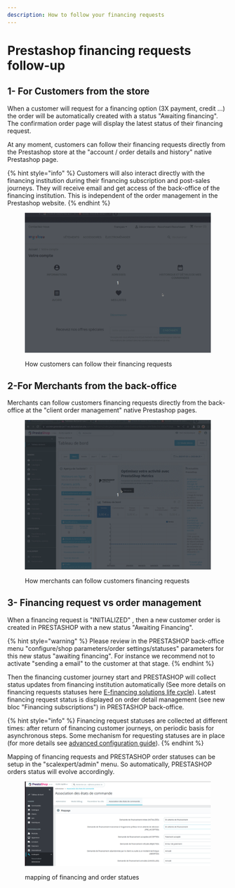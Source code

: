 ```yaml
---
description: How to follow your financing requests
---
```


# Prestashop financing requests follow-up

## 1- For Customers from the store

When a customer will request for a financing option (3X payment, credit ...) the order will be automatically created with a status "Awaiting financing".  The confirmation order page will display the latest status of their financing request.

At any moment, customers can follow their financing requests directly from the Prestashop store at the "account / order details and history" native Prestashop page.

{% hint style="info" %}
Customers will also interact directly with the financing institution during their financing   subscription and post-sales journeys. They will receive email and get access of the back-office of the  financing institution. This is independent of the order management in the Prestashop website. &#x20;
{% endhint %}

<figure><img src="../../../../.gitbook/assets/1-prestashop-financing-customer-followup (1).gif" alt=""><figcaption><p>How customers can follow their financing requests</p></figcaption></figure>

## 2-For Merchants from the back-office

Merchants can follow customers financing requests directly from the back-office at the "client order management" native Prestashop pages.

<figure><img src="../../../../.gitbook/assets/2-prestashop-financing-merchantfollowup.gif" alt=""><figcaption><p>How merchants can follow customers financing requests</p></figcaption></figure>

## 3- Financing request vs order management

When a financing request is "INITIALIZED" , then a new customer order is created in PRESTASHOP with a new status "Awaiting Financing".&#x20;

{% hint style="warning" %}
Please review in the PRESTASHOP back-office menu "configure/shop parameters/order settings/statuses" parameters for this new status "awaiting financing". For instance we recommend not to activate "sending a email" to the customer at that stage.
{% endhint %}

Then the financing customer journey start and PRESTASHOP will collect status updates from financing institution automatically (See more details on financing requests statuses here [E-financing solutions life cycle](../../../../solutions-reference/credit/e-financing-status-life-cycle.md)). Latest financing request status is displayed on order detail management (see new bloc "Financing subscriptions")  in PRESTASHOP back-office.

{% hint style="info" %}
Financing request statuses are collected at different times: after return of financing customer journeys, on periodic basis for asynchronous steps. Some mechanism for requesting statuses are in place (for more details see [advanced configuration guide](prestashop-advanced-features.md#2-set-up-pulling-financing-requests-updates)).
{% endhint %}

Mapping of financing requests and PRESTASHOP order statuses can be setup in the "scalexpert/admin" menu. So automatically, PRESTASHOP orders status will evolve accordingly.

<figure><img src="../../../../.gitbook/assets/Capture d’écran du 2024-02-22 19-03-27.png" alt=""><figcaption><p>mapping of financing and order statues</p></figcaption></figure>
